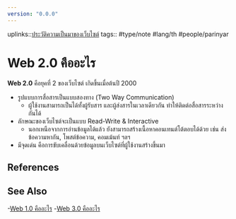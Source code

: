 ```yaml
---
version: "0.0.0"
---
```

uplinks::[ประวัติความเป็นมาของเว็บไซต์](./ประวัติความเป็นมาของเว็บไซต์.md)
tags:: #type/note #lang/th #people/parinyar
# Web 2.0 คืออะไร
**Web 2.0** คือยุคที่ 2 ของเว็บไซต์ เกิดขึ้นเมื่อต้นปี 2000
- รูปแบบการสื่อสารเป็นแบบสองทาง (Two Way Communication)
	- ผู้ใช้งานสามารถเป็นได้ทั้งผู้รับสาร และผู้ส่งสารในเวลาเดียวกัน ทำให้ติดต่อสื่อสารระหว่างกันได้
- ลักษณะของเว็บไซต์จะเป็นแบบ Read-Write & Interactive
	- นอกเหนือจากการอ่านข้อมูลได้แล้ว ยังสามารถสร้างเนื้อหาคอนเทนต์โต้ตอบได้ด้วย เช่น ส่งข้อความหากัน, โพสต์ข้อความ, คอมเม้นท์ ฯลฯ
- มีจุดเด่น คือการขับเคลื่อนด้วยข้อมูลบนเว็บไซต์ที่ผู้ใช้งานสร้างขึ้นมา

## References

## See Also
-[Web 1.0 คืออะไร](./Web%201.%20คืออะไร.md)
-[Web 3.0 คืออะไร](./Web%203.%20คืออะไร.md)